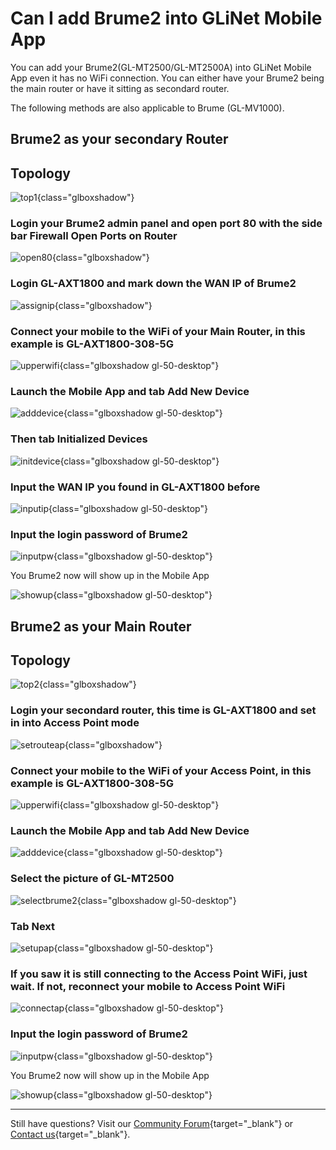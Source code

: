 # Can I add Brume2 into GLiNet Mobile App

You can add your Brume2(GL-MT2500/GL-MT2500A) into GLiNet Mobile App even it has no WiFi connection. You can either have your Brume2 being the main router or have it sitting as secondard router.

The following methods are also applicable to Brume (GL-MV1000).

## Brume2 as your secondary Router

## Topology

![top1](https://static.gl-inet.com/docs/router/en/4/faq/add_brume2_into_app/top1.jpg){class="glboxshadow"}

### Login your Brume2 admin panel and open port 80 with the side bar **Firewall** **Open Ports on Router**

![open80](https://static.gl-inet.com/docs/router/en/4/faq/add_brume2_into_app/open80.jpg){class="glboxshadow"}

### Login GL-AXT1800 and mark down the WAN IP of Brume2

![assignip](https://static.gl-inet.com/docs/router/en/4/faq/add_brume2_into_app/assignip.jpg){class="glboxshadow"}

### Connect your mobile to the WiFi of your Main Router, in this example is GL-AXT1800-308-5G

![upperwifi](https://static.gl-inet.com/docs/router/en/4/faq/add_brume2_into_app/upperwifi.PNG){class="glboxshadow gl-50-desktop"}

### Launch the Mobile App and tab **Add New Device**

![adddevice](https://static.gl-inet.com/docs/router/en/4/faq/add_brume2_into_app/adddevice.PNG){class="glboxshadow gl-50-desktop"}

### Then tab **Initialized Devices**

![initdevice](https://static.gl-inet.com/docs/router/en/4/faq/add_brume2_into_app/initdevice.PNG){class="glboxshadow gl-50-desktop"}

### Input the WAN IP you found in GL-AXT1800 before

![inputip](https://static.gl-inet.com/docs/router/en/4/faq/add_brume2_into_app/inputip.PNG){class="glboxshadow gl-50-desktop"}

### Input the login password of Brume2

![inputpw](https://static.gl-inet.com/docs/router/en/4/faq/add_brume2_into_app/inputpw.PNG){class="glboxshadow gl-50-desktop"}

You Brume2 now will show up in the Mobile App

![showup](https://static.gl-inet.com/docs/router/en/4/faq/add_brume2_into_app/showup.PNG){class="glboxshadow gl-50-desktop"}

## Brume2 as your Main Router

## Topology

![top2](https://static.gl-inet.com/docs/router/en/4/faq/add_brume2_into_app/top2.jpg){class="glboxshadow"}

### Login your secondard router, this time is GL-AXT1800 and set in into Access Point mode

![setrouteap](https://static.gl-inet.com/docs/router/en/4/faq/add_brume2_into_app/setrouteap.jpg){class="glboxshadow"}

### Connect your mobile to the WiFi of your Access Point, in this example is GL-AXT1800-308-5G

![upperwifi](https://static.gl-inet.com/docs/router/en/4/faq/add_brume2_into_app/upperwifi.PNG){class="glboxshadow gl-50-desktop"} 

### Launch the Mobile App and tab **Add New Device**

![adddevice](https://static.gl-inet.com/docs/router/en/4/faq/add_brume2_into_app/adddevice.PNG){class="glboxshadow gl-50-desktop"}

### Select the picture of GL-MT2500

![selectbrume2](https://static.gl-inet.com/docs/router/en/4/faq/add_brume2_into_app/selectbrume2.PNG){class="glboxshadow gl-50-desktop"}

### Tab **Next**

![setupap](https://static.gl-inet.com/docs/router/en/4/faq/add_brume2_into_app/setupap.PNG){class="glboxshadow gl-50-desktop"}

### If you saw it is still connecting to the Access Point WiFi, just wait. If not, reconnect your mobile to Access Point WiFi

![connectap](https://static.gl-inet.com/docs/router/en/4/faq/add_brume2_into_app/connectap.PNG){class="glboxshadow gl-50-desktop"}

### Input the login password of Brume2

![inputpw](https://static.gl-inet.com/docs/router/en/4/faq/add_brume2_into_app/inputpw.PNG){class="glboxshadow gl-50-desktop"}

You Brume2 now will show up in the Mobile App

![showup](https://static.gl-inet.com/docs/router/en/4/faq/add_brume2_into_app/showup.PNG){class="glboxshadow gl-50-desktop"}

---

Still have questions? Visit our [Community Forum](https://forum.gl-inet.com){target="_blank"} or [Contact us](https://www.gl-inet.com/contacts/){target="_blank"}.